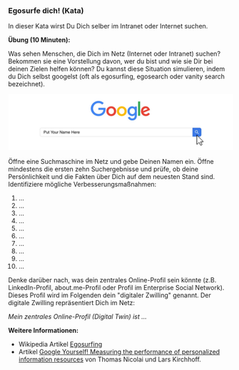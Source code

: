 ### Egosurfe dich! (Kata)

In dieser Kata wirst Du Dich selber im Intranet oder Internet suchen.

**Übung (10 Minuten):**

Was sehen Menschen, die Dich im Netz (Internet oder Intranet) suchen? Bekommen sie eine Vorstellung davon, wer du bist und wie sie Dir bei deinen Zielen helfen können? Du kannst diese Situation simulieren, indem du Dich selbst googelst (oft als egosurfing, egosearch oder vanity search bezeichnet).

![](images/lernOS-Kata-Google-Dich-selbst.png)

Öffne eine Suchmaschine im Netz und gebe Deinen Namen ein. Öffne mindestens die ersten zehn Suchergebnisse und prüfe, ob deine Persönlichkeit und die Fakten über Dich auf dem neuesten Stand sind. Identifiziere mögliche Verbesserungsmaßnahmen:

1.  ...
2.  ...
3.  ...
4.  ...
5.  ...
6.  ...
7.  ...
8.  ...
9.  ...
10. ...

Denke darüber nach, was dein zentrales Online-Profil sein könnte (z.B. LinkedIn-Profil, about.me-Profil oder Profil im Enterprise Social Network). Dieses Profil wird im Folgenden dein "digitaler Zwilling" genannt. Der digitale Zwilling repräsentiert Dich im Netz:

*Mein zentrales Online-Profil (Digital Twin) ist ...*

**Weitere Informationen:**

* Wikipedia Artikel [Egosurfing](https://en.wikipedia.org/wiki/Egosurfing)
* Artikel [Google Yourself! Measuring the performance of personalized information resources](https://snurb.info/files/aoir2008/Google%20Yourself!%20Measuring%20the%20performance%20of%20personalized%20information%20resources%20%28AoIR%202008%29.pdf) von Thomas Nicolai und Lars Kirchhoff.
